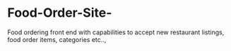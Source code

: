# Food-Order-Site-
Food ordering front end with capabilities to accept new restaurant listings, food order items, categories etc..,
